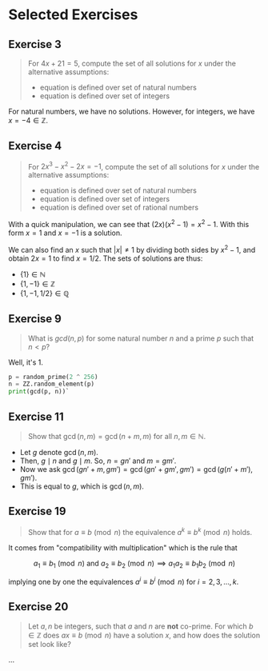 # Selected Exercises

## Exercise 3

> For $4x + 21 = 5$, compute the set of all solutions for $x$ under the alternative assumptions:
>
> - equation is defined over set of natural numbers
> - equation is defined over set of integers

For natural numbers, we have no solutions. However, for integers, we have $x = -4 \in \mathbb{Z}$.

## Exercise 4

> For $2x^3 - x^2 - 2x = -1$, compute the set of all solutions for $x$ under the alternative assumptions:
>
> - equation is defined over set of natural numbers
> - equation is defined over set of integers
> - equation is defined over set of rational numbers

With a quick manipulation, we can see that $(2x)(x^2 - 1) = x^2 - 1$. With this form $x=1$ and $x=-1$ is a solution.

We can also find an $x$ such that $|x| \ne 1$ by dividing both sides by $x^2 - 1$, and obtain $2x=1$ to find $x=1/2$. The sets of solutions are thus:

- $\{1\} \in \mathbb{N}$
- $\{1, -1\} \in \mathbb{Z}$
- $\{1, -1, 1/2\} \in \mathbb{Q}$

## Exercise 9

> What is $gcd(n,p)$ for some natural number $n$ and a prime $p$ such that $n < p$?

Well, it's 1.

```py
p = random_prime(2 ^ 256)
n = ZZ.random_element(p)
print(gcd(p, n))`
```

## Exercise 11

> Show that $\gcd(n, m) = \gcd(n + m, m)$ for all $n, m \in \mathbb{N}$.

- Let $g$ denote $\gcd(n, m)$.
- Then, $g \mid n$ and $g \mid m$. So, $n = g n'$ and $m = g m'$.
- Now we ask $\gcd(g n' + m, g m') =\gcd(g n' + g m', g m') = \gcd(g(n' + m'), g m')$.
- This is equal to $g$, which is $\gcd(n, m)$.

## Exercise 19

> Show that for $a \equiv b \pmod{n}$ the equivalence $a^k \equiv b^k \pmod{n}$ holds.

It comes from "compatibility with multiplication" which is the rule that

$$
a_1 \equiv b_1 \pmod{n} \text{ and } a_2 \equiv b_2 \pmod{n} \implies a_1a_2 \equiv b_1b_2 \pmod{n}
$$

implying one by one the equivalences $a^i \equiv b^i \pmod{n}$ for $i = 2, 3, \ldots, k$.

## Exercise 20

> Let $a, n$ be integers, such that $a$ and $n$ are **not** co-prime. For which $b \in \mathbb{Z}$ does $ax \equiv b \pmod{n}$ have a solution $x$, and how does the solution set look like?

...
